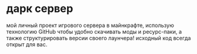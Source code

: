 # дарк сервер
мой личный проект игрового сервера в майнкрафте, использую технологию GitHub чтобы удобно скачивать моды и ресурс-паки, а также структурировать версии своего лаунчера! исходный код всегда открыт для вас.  
